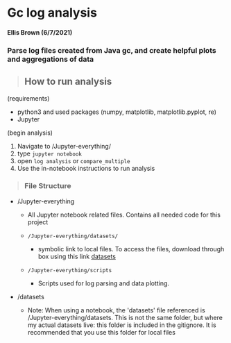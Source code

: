 # Gc log analysis
#### Ellis Brown (6/7/2021)


### Parse log files created from Java gc, and create helpful plots and aggregations of data 

> ## How to run analysis
(requirements)
- python3 and used packages (numpy, matplotlib, matplotlib.pyplot, re)
- Jupyter  

(begin analysis)           
1. Navigate to /Jupyter-everything/
2. type  `jupyter notebook`
3. open ``log analysis`` or ``compare_multiple``
4. Use the in-notebook instructions to run analysis

> ### File Structure

- /Jupyter-everything
    - All Jupyter notebook related files. Contains all needed code for this project

    - `/Jupyter-everything/datasets/`
        - symbolic link to local files. To access
the files, download through box using this link [datasets](https://apple.box.com/s/vcqgyxx8x1jesyj8smc9ow31kpd5u73b)
    - `/Jupyter-everything/scripts`
        - Scripts used for log parsing and data plotting.



- /datasets
   
    - Note: When using a notebook, the 'datasets' file referenced is /Jupyter-everything/datasets. This is not the same folder, but where my actual datasets live: this folder is included in the gitignore. It is recommended that you use this folder for local files

